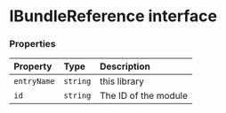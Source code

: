 # IBundleReference interface










### Properties

| Property	   | Type	| Description|
|:-------------|:-------|:-----------|
|`entryName`      | `string` | this library |
|`id`      | `string` | The ID of the module |




